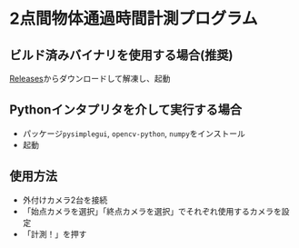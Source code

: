 # 2点間物体通過時間計測プログラム
## ビルド済みバイナリを使用する場合(推奨)
[Releases](https://github.com/TANKYUDO-DOJO/CountTime/releases/latest)からダウンロードして解凍し、起動
## Pythonインタプリタを介して実行する場合
* パッケージ`pysimplegui`, `opencv-python`, `numpy`をインストール
* 起動
## 使用方法
* 外付けカメラ2台を接続
* 「始点カメラを選択」「終点カメラを選択」でそれぞれ使用するカメラを設定
* 「計測！」を押す
